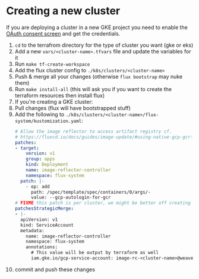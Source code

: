 # Creating a new cluster

If you are deploying a cluster in a new GKE project you need to enable the
[OAuth consent screen](https://cloud.google.com/iap/docs/enabling-kubernetes-howto#enabling_iap)
and get the credentials.

1. `cd` to the terrafrom directory for the type of cluster you want (gke or eks)
2. Add a new `vars/<cluster-name>.tfvars` file and update the variables for it
3. Run `make tf-create-workspace`
4. Add the flux cluster config to `./k8s/clusters/<cluster-name>`
5. Push & merge all your changes (otherwise `flux bootstrap` may nuke them)
6. Run `make install-all` (this will ask you if you want to create the terraform resources then install flux)
7. If you're creating a GKE cluster:
  1. Pull changes (flux will have bootstrapped stuff)
  2. Add the following to `./k8s/clusters/<cluster-name>/flux-system/kustomization.yaml`:
      ```yaml
      # Allow the image reflector to access artifact registry cf.
      # https://fluxcd.io/docs/guides/image-update/#using-native-gcp-gcr-auto-login
      patches:
      - target:
          version: v1
          group: apps
          kind: Deployment
          name: image-reflector-controller
          namespace: flux-system
        patch: |-
          - op: add
            path: /spec/template/spec/containers/0/args/-
            value: --gcp-autologin-for-gcr
      # FIXME this patch is per cluster, we might be better off creating it in terraform
      patchesStrategicMerge:
      - |-
        apiVersion: v1
        kind: ServiceAccount
        metadata:
          name: image-reflector-controller
          namespace: flux-system
          annotations:
            # This value will be output by terraform as well
            iam.gke.io/gcp-service-account: image-rc-<cluster-name>@weave-gitops-clusters.iam.gserviceaccount.com
      ```
  3. commit and push these changes
